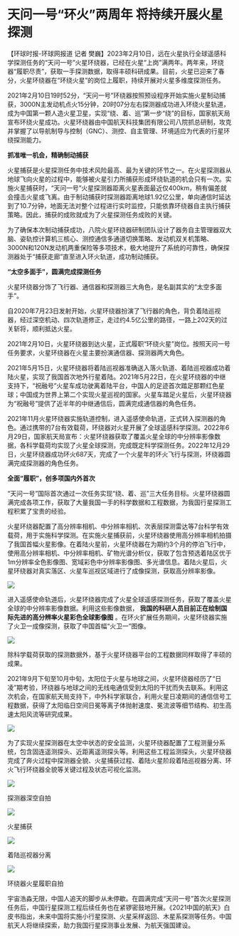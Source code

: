 # 天问一号“环火”两周年 将持续开展火星探测

【环球时报-环球网报道 记者
樊巍】2023年2月10日，远在火星执行全球遥感科学探测任务的“天问一号”火星环绕器，已经在火星“上岗”满两年。两年来，环绕器“履职尽责”，获取一手探测数据，取得丰硕科研成果。目前，火星已迎来了春分，火星环绕器在“环绕火星”的岗位上履职，持续开展对火星多维度探测任务。

2021年2月10日19时52分，“天问一号”环绕器按照预设程序开始实施火星制动捕获，3000N主发动机点火15分钟，20时07分左右探测器成功进入环绕火星轨道，成为中国第一颗人造火星卫星，实现“绕、着、巡”第一步“绕”的目标，国家航天局宣布环绕火星成功。火星环绕器由中国航天科技集团有限公司八院抓总研制，攻克并掌握了以导航制导与控制（GNC）、测控、自主管理、环境适应为代表的行星环绕探测能力。

**抓准唯一机会，精确制动捕获**

火星捕获是火星探测任务中技术风险最高、最为关键的环节之一。在火星探测器从地球飞向火星的过程中，能够被火星引力所捕获形成环绕轨道的机会只有一次。实施火星捕获时，“天问一号”火星探测器距离火星表面最近仅400km，稍有偏差就会撞击火星或飞离。由于制动捕获时探测器距离地球1.92亿公里，单向通信时延达到了10.7分钟，地面无法对整个过程进行实时监控，只能依靠环绕器自主执行捕获策略。因此，捕获的成败就成为了火星探测任务成败的关键。

为了确保本次制动捕获成功，八院火星环绕器研制团队设计了器务自主管理器双大脑、姿轨控计算机三核心、测控通信多通道切换策略、发动机双关机策略、3000N和120N发动机两重保险等多项技术，极大地提升了系统的可靠性，确保探测器处于“捕获走廊”直至进入环火轨道，成功制动捕获。

**“太空多面手”，圆满完成探测任务**

火星环绕器分饰了飞行器、通信器和探测器三大角色，是名副其实的“太空多面手”。

自2020年7月23日发射开始，火星环绕器扮演了飞行器的角色，背负着陆巡视器，经过深空机动、四次轨道修正，走过约4.5亿公里的路径，一路上202天的过关斩将，顺利抵达火星。

2021年2月10日，火星环绕器到达火星，正式履职“环绕火星”岗位。按照天问一号任务要求，火星环绕器在火星主要扮演通信器、探测器两大角色。

2021年5月15日，火星环绕器将着陆巡视器准确送入落火轨道、着陆巡视器成功着陆火星，实现了我国首次地外行星着陆。2021年5月22日，在火星环绕器的中继支持下，“祝融号”火星车成功驶离着陆平台，中国人的足迹首次踏足那颗红色星球；中国成为世界上第二个实现火星巡视的国家。火星车踏足火星后，火星环绕器为“祝融号”提供了近半年的中继通信后，圆满完成通信器的角色任务。

2021年11月火星环绕器实施轨道控制，进入遥感使命轨道，正式转入探测器的角色。通过携带的7台有效载荷，环绕器对火星开展了全球遥感科学探测。2022年6月29日，国家航天局宣布：火星环绕器获取了覆盖火星全球的中分辨率影像数据，各科学载荷均实现了火星全球探测，完成既定科学探测任务。2022年12月29日，火星环绕器成功环火687天，完成了一个火星年的环火飞行与探测，环绕器圆满完成探测器的角色任务。

**全面“履职”，创多项国内外首次**

“天问一号”国际首次通过一次任务实现“绕、着、巡”三大任务目标。火星环绕器圆满完成各项工作，获取了大量我国一手的科学数据和工程数据，为我国行星探测工程积累了宝贵的经验。

火星环绕器配置了高分辨率相机、中分辨率相机、次表层探测雷达等7台科学有效载荷，用于实施科学探测。在实施火星捕获前，火星环绕器使用高分辨率相机拍摄了我国首幅火星影像。在着陆火星前，火星环绕器在为期约3个月的停泊飞行中，使用高分辨率相机、中分辨率相机、矿物光谱分析仪，获取了包含预选着陆区优于1m分辨率全色影像图、宽域彩色中分辨率影像图、多光谱信息。着陆火星后，火星环绕器对真实落区、火星车巡视区域进行了成像探测，获取高分辨率影像。

![](https://inews.gtimg.com/newsapp_bt/0/15655921850/1000)

进入遥感使命轨道后，火星环绕器完成了火星全球遥感探测任务，获取了覆盖火星全球的中分辨率影像数据。利用这些影像数据，
**我国的科研人员目前正在绘制国际先进的高分辨率火星彩色全球影像图** 。在环火扩展任务期间，火星环绕器实施了火卫一成像探测，获取了中国首幅“火卫一”图像。

![](https://inews.gtimg.com/newsapp_bt/0/15655921839/1000)

除科学载荷获取的探测数据外，基于火星环绕器平台的工程数据同样取得了丰硕的成果。

2021年9月下旬至10月中旬，太阳位于火星与地球之间，火星环绕器经历了“日凌”期考验，环绕器与地球之间的无线电通信受到太阳的干扰而失去联系。利用这次机会，在国家航天局支持下，中外科学家联合，利用火星日凌期间的通信信号工程数据，获得了太阳临日空间日冕等离子体抛射速度、冕流波等细节结构、初生高速太阳风流等研究成果。

![](https://inews.gtimg.com/newsapp_bt/0/15655921836/1000)

为了实现火星探测器在太空中状态的安全监测，火星环绕器配置了工程测量分系统，包含固连遥测探头、近距离遥测探头等。利用这些工程监测探头，火星环绕器完成了奔火过程中探测器全貌、火星捕获过程、着陆火星阶段着陆巡视器分离、环火飞行环绕器全貌等关键过程及状态可视化监测。

![](https://inews.gtimg.com/newsapp_bt/0/15655921837/1000)

探测器深空自拍

![](https://inews.gtimg.com/newsapp_bt/0/15655921833/1000)

火星捕获

![](https://inews.gtimg.com/newsapp_bt/0/15655921868/1000)

着陆巡视器分离

![](https://inews.gtimg.com/newsapp_bt/0/15655921829/1000)

环绕器火星履职自拍

宇宙浩淼无限，中国人追天的脚步从未停歇。在圆满完成“天问一号”首次火星探测任务后，中国行星探测工程后续任务也在紧锣密鼓地开展。《2021中国的航天》白皮书指出，未来中国将实施小行星探测、火星采样返回、木星系探测等任务。中国航天人将继续探索，助力我国行星探测事业发展、为航天强国建设。

